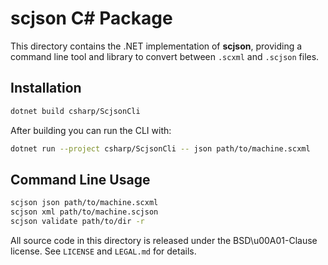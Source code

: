 # scjson C# Package

This directory contains the .NET implementation of **scjson**, providing a command line tool and library to convert between `.scxml` and `.scjson` files.

## Installation

```bash
dotnet build csharp/ScjsonCli
```

After building you can run the CLI with:

```bash
dotnet run --project csharp/ScjsonCli -- json path/to/machine.scxml
```

## Command Line Usage

```bash
scjson json path/to/machine.scxml
scjson xml path/to/machine.scjson
scjson validate path/to/dir -r
```

All source code in this directory is released under the BSD\u00A01-Clause license. See `LICENSE` and `LEGAL.md` for details.
